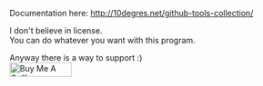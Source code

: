 
Documentation here: http://10degres.net/github-tools-collection/  
  
I don't believe in license.  
You can do whatever you want with this program.  

Anyway there is a way to support :)  
<a href="https://www.buymeacoffee.com/gwendallecoguic" target="_blank"><img src="https://cdn.buymeacoffee.com/buttons/default-yellow.png" alt="Buy Me A Coffee" style="height: 25px !important;width: 109px !important;" ></a>
